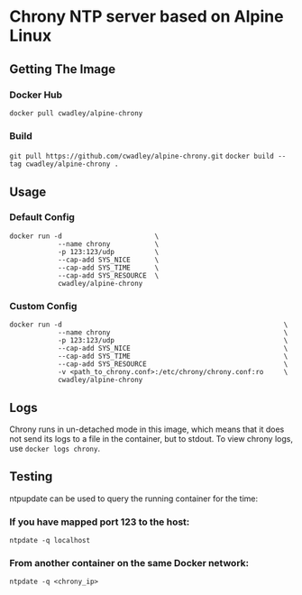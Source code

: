 # Chrony NTP server based on Alpine Linux


## Getting The Image
### Docker Hub
`docker pull cwadley/alpine-chrony`


### Build
`git pull https://github.com/cwadley/alpine-chrony.git`
`docker build --tag cwadley/alpine-chrony .`

## Usage
### Default Config
```
docker run -d                       \
            --name chrony           \
            -p 123:123/udp          \
            --cap-add SYS_NICE      \
            --cap-add SYS_TIME      \
            --cap-add SYS_RESOURCE  \
            cwadley/alpine-chrony
```

### Custom Config
```
docker run -d                                                       \
            --name chrony                                           \
            -p 123:123/udp                                          \
            --cap-add SYS_NICE                                      \
            --cap-add SYS_TIME                                      \
            --cap-add SYS_RESOURCE                                  \
            -v <path_to_chrony.conf>:/etc/chrony/chrony.conf:ro     \
            cwadley/alpine-chrony
```

## Logs
Chrony runs in un-detached mode in this image, which means that it does not send its logs to a file in the container, but to stdout. To view chrony logs, use `docker logs chrony`.

## Testing
ntpupdate can be used to query the running container for the time:
### If you have mapped port 123 to the host:
`ntpdate -q localhost`
### From another container on the same Docker network:
`ntpdate -q <chrony_ip>`